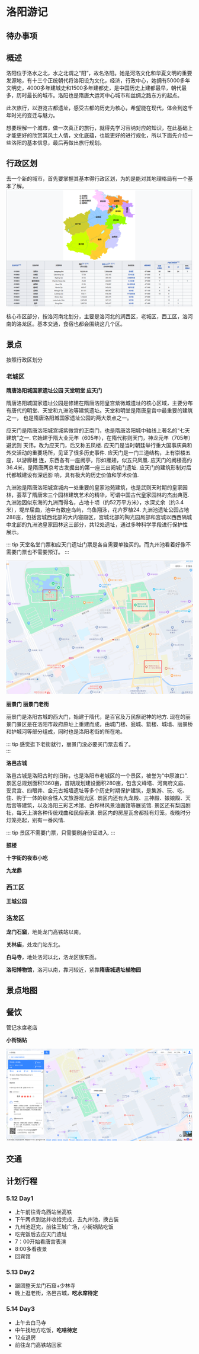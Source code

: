 # 洛阳游记

## 待办事项

## 概述

洛阳位于洛水之北，水之北谓之“阳”，故名洛阳。她是河洛文化和华夏文明的重要发源地，有十三个正统朝代将洛阳设为文化，经济，行政中心，她拥有5000多年文明史，4000多年建城史和1500多年建都史，是中国历史上建都最早，朝代最多，历时最长的城市。洛阳也是隋唐大运河中心城市和丝绸之路东方的起点。

此次旅行，以游览古都遗址，感受古都的历史为核心，希望能在现代，体会到这千年时光的变迁与魅力。

想要理解一个城市，做一次真正的旅行，就得先学习容纳对应的知识，在此基础上才能更好的欣赏其风土人情，文化底蕴，也能更好的进行规化，所以下面先介绍一些洛阳的基本信息，最后再做出旅行规划。
  
## 行政区划

去一个新的城市，首先要掌握其基本得行政区划，为的是能对其地理格局有一个基本了解。
![Link](./images/%E5%BE%AE%E4%BF%A1%E6%88%AA%E5%9B%BE_20230417114817.png)

核心市区部分，按洛河南北划分，主要是洛河北的涧西区，老城区，西工区，洛河南的洛龙区。基本交通，食宿也都会围绕这几个区。

## 景点

按照行政区划分

### 老城区

**隋唐洛阳城国家遗址公园 天堂明堂 应天门**

隋唐洛阳城国家遗址公园是修建在隋唐洛阳皇宫紫微城遗址的核心区域，主要分布有唐代的明堂、天堂和九洲池等建筑遗址。天堂和明堂是隋唐皇宫中最重要的建筑之一，
也是隋唐洛阳城国家遗址公园的两大景点之一。

应天门是隋唐洛阳城宫城紫微宫的正南门，也是隋唐洛阳城中轴线上著名的“七天建筑”之一. 它始建于隋大业元年（605年），在隋代称则天门，神龙元年（705年）避武则
天讳，改为应天门，后又称五凤楼. 应天门是当时朝廷举行重大国事庆典和外交活动的重要场所，见证了很多历史事件. 应天门是一门三道结构，上有崇楼五座，以游廊相
连，东西各有一座阙亭，形如雁翅，似五只凤凰. 应天门的阙楼高约36.4米，是隋唐两京考古发掘出的第一座三出阙城门遗址. 应天门的建筑形制对后代都城建设有深远影
响，具有极大的历史价值和学术价值.

九洲池是隋唐洛阳城宫城内一处重要的皇家池苑建筑，也是武则天时期的皇家园林，荟萃了隋唐宋三个园林建筑艺术的精华，可谓中国古代皇家园林的杰出典范. 九洲池因似东海的九洲而得名，占地十顷（约52万平方米），水深丈余（约3.4米），堤岸屈曲，池中有数座岛屿，鸟鱼翔泳，花卉罗植24. 九洲池遗址公园占地288亩，包括宫城西北部的大内寝殿区，宫城北部的陶光园局部和宫城以西西隔城中北部的九洲池皇家园林这三部分，共12处遗址，通过多种科学手段进行保护性展示。

::: tip
天堂名堂门票和应天门遗址门票是各自需要单独买的。而九州池看着好像不需要门票也不需要预订。
:::

![Link](./images/SuiTangMap.png)

**丽景门 丽景门老街**

丽景门是洛阳古城的西大门，始建于隋代，是百官及万民祭祀神的地方. 现在的丽景门景区是在洛阳市政府原址上重建而成，由城门楼、瓮城、箭楼、城墙、丽景桥和护城河等部分组成，同时也是洛阳老街的所在地。  

::: tip
感觉逛下老街就行，丽景门没必要买门票去看了。  
:::

**洛邑古城**

洛邑古城是洛阳古时的旧称，也是洛阳市老城区的一个景区，被誉为“中原渡口”. 景区总规划面积1360亩，首期规划建设面积280亩，包含文峰塔、河南府文庙、妥灵宫、四眼井、金元古城墙遗址等多个历史时期保护建筑，是集游、玩、吃、住、购于一体的综合性人文旅游观光区. 景区内还有九龙殿、三神殿、娘娘殿、天后宫等建筑，以及洛阳三彩艺术馆、白桦林风景油画馆等展览馆. 景区还有梨园剧社，每天上演各种传统戏曲和民俗表演.  景区内的房屋瓦舍都挂有灯笼，夜晚时分灯笼亮起，别有一番风情.

::: tip
景区不需要门票，只需要刷身份证进入.
:::

**鼓楼**

**十字街的夜市小吃**

**九龙鼎**

### 西工区

**王城公园**

### 洛龙区

**龙门石窟**，地处龙门高铁站以南。  

**关林庙**，处龙门站东北。  

**白马寺**，地处洛河以北，洛龙区很东面。

**洛阳博物馆**，洛河以南，靠河较近，紧靠**隋唐城遗址植物园**



## 景点地图

## 餐饮

管记水席老店

**小街锅贴**

![Link](./images/%E9%94%85%E8%B4%B4.png)

## 交通

## 计划行程

### 5.12 Day1

* 上午前往青岛西站坐高铁
* 下午两点到达并收拾完成，去九州池，换古装
* 九州池逛完，前往王城广场，小街锅贴吃饭
* 吃完饭后去应天门遗址
* 7：00开始看唐宫表演
* 8:00多看夜景
* 回宾馆

### 5.13 Day2

* 跟团整天龙门石窟+少林寺
* 晚上逛老街，洛邑古城，**吃水席待定**

### 5.14 Day3

* 上午去白马寺
* 中午找地方吃饭，**吃啥待定**
* 12点退房
* 前往龙门高铁站回家

